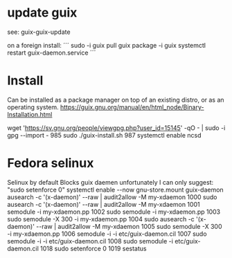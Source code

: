 # update guix

see:
guix-guix-update

on a foreign install:
´´´
sudo -i guix pull
guix package -i guix
systemctl restart guix-daemon.service
´´´


# Install
Can be installed as a package manager on top of an existing distro, or as an operating system.
https://guix.gnu.org/manual/en/html_node/Binary-Installation.html

 wget 'https://sv.gnu.org/people/viewgpg.php?user_id=15145' -qO - | sudo -i gpg --import -
  985  sudo ./guix-install.sh
  987  systemctl enable ncsd

# Fedora selinux
Selinux by default Blocks guix daemen
 unfortunately I can only suggest: 
"sudo setenforce 0"
systemctl enable --now gnu-store.mount guix-daemon
ausearch -c '(x-daemon)' --raw | audit2allow -M my-xdaemon
 1000  sudo ausearch -c '(x-daemon)' --raw | audit2allow -M my-xdaemon
 1001  semodule -i my-xdaemon.pp
 1002  sudo semodule -i my-xdaemon.pp
 1003  sudo semodule -X 300 -i my-xdaemon.pp
 1004  sudo ausearch -c '(x-daemon)' --raw | audit2allow -M my-xdaemon
 1005  sudo semodule -X 300 -i my-xdaemon.pp
 1006  semodule -i -i etc/guix-daemon.cil
 1007  sudo semodule -i -i etc/guix-daemon.cil
 1008  sudo semodule -i etc/guix-daemon.cil
 1018  sudo setenforce 0
 1019  sestatus
